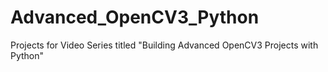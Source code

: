 # Advanced_OpenCV3_Python
Projects for Video Series titled "Building Advanced OpenCV3 Projects with Python"
